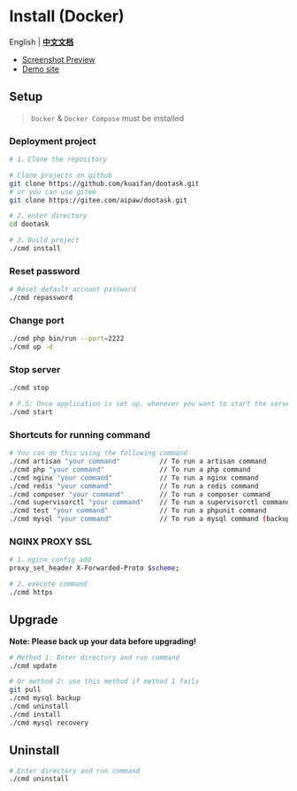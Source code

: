 # Install (Docker)

English | **[中文文档](./README_CN.md)**

- [Screenshot Preview](README_PREVIEW.md)
- [Demo site](http://www.dootask.com/)

## Setup

> `Docker` & `Docker Compose` must be installed


### Deployment project

```bash
# 1、Clone the repository

# Clone projects on github
git clone https://github.com/kuaifan/dootask.git
# or you can use gitee
git clone https://gitee.com/aipaw/dootask.git

# 2、enter directory
cd dootask

# 3、Build project
./cmd install
```

### Reset password

```bash
# Reset default account password
./cmd repassword
```

### Change port

```bash
./cmd php bin/run --port=2222
./cmd up -d
```

### Stop server

```bash
./cmd stop

# P.S: Once application is set up, whenever you want to start the server (if it is stopped) run below command
./cmd start
```

### Shortcuts for running command

```bash
# You can do this using the following command
./cmd artisan "your command"          // To run a artisan command
./cmd php "your command"              // To run a php command
./cmd nginx "your command"            // To run a nginx command
./cmd redis "your command"            // To run a redis command
./cmd composer "your command"         // To run a composer command
./cmd supervisorctl "your command"    // To run a supervisorctl command
./cmd test "your command"             // To run a phpunit command
./cmd mysql "your command"            // To run a mysql command (backup: Backup database, recovery: Restore database)
```

### NGINX PROXY SSL

```bash 
# 1、nginx config add
proxy_set_header X-Forwarded-Proto $scheme;

# 2、execute command
./cmd https
```

## Upgrade

**Note: Please back up your data before upgrading!**

```bash
# Method 1: Enter directory and run command
./cmd update

# Or method 2: use this method if method 1 fails
git pull
./cmd mysql backup
./cmd uninstall
./cmd install
./cmd mysql recovery
```

## Uninstall

```bash
# Enter directory and run command
./cmd uninstall
```
